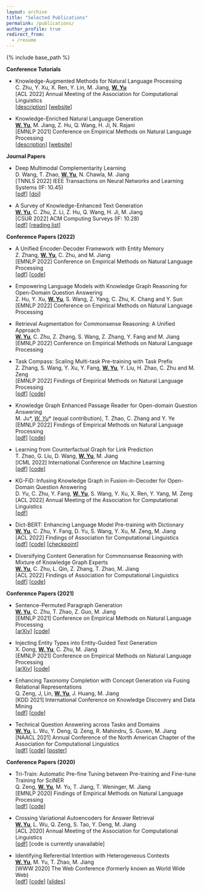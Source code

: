```yaml
---
layout: archive
title: "Selected Publications"
permalink: /publications/
author_profile: true
redirect_from:
  - /resume
---
```


{% include base_path %}

**Conference Tutorials**

* Knowledge-Augmented Methods for Natural Language Processing <br>
  C. Zhu, Y. Xu, X. Ren, Y. Lin, M. Jiang, **<u>W. Yu</u>** <br>
  [ACL 2022] Annual Meeting of the Association for Computational Linguistics <br>
  \[[description](https://aclanthology.org/2022.acl-tutorials.3/)\] \[[website](https://github.com/zcgzcgzcg1/ACL2022_KnowledgeNLP_Tutorial)\]

* Knowledge-Enriched Natural Language Generation <br>
  **<u>W. Yu</u>**, M. Jiang, Z. Hu, Q. Wang, H. Ji, N. Rajani <br>
  [EMNLP 2021] Conference on Empirical Methods on Natural Language Processing <br>
  \[[description](https://aclanthology.org/2021.emnlp-tutorials.3/)\] \[[website](https://kenlg-tutorial.github.io/)\] 

**Journal Papers**

* Deep Multimodal Complementarity Learning<br>
  D. Wang, T. Zhao, **<u>W. Yu</u>**, N. Chawla, M. Jiang <br>
  [TNNLS 2022] IEEE Transactions on Neural Networks and Learning Systems  (IF: 10.45) <br>
  \[[pdf](/papers/TNNLS_2022.pdf)\] \[[doi](https://ieeexplore.ieee.org/document/9758834)\] 

* A Survey of Knowledge-Enhanced Text Generation <br>
  **<u>W. Yu</u>**, C. Zhu, Z. Li, Z. Hu, Q. Wang, H. Ji, M. Jiang <br>
  [CSUR 2022] ACM Computing Surveys (IF: 10.28) <br>
  \[[pdf](https://arxiv.org/abs/2010.04389)\] \[[reading list](https://github.com/wyu97/KENLG-Reading)\]
  
**Conference Papers (2022)**

* A Unified Encoder-Decoder Framework with Entity Memory<br>
  Z. Zhang, **<u>W. Yu</u>**, C. Zhu, and M. Jiang <br>
  [EMNLP 2022] Conference on Empirical Methods on Natural Language Processing <br>
  \[[pdf](https://arxiv.org/abs/2210.03273)\] \[[code](https://github.com/DM2-ND/EDMem)\]

* Empowering Language Models with Knowledge Graph Reasoning for Open-Domain Question Answering<br>
  Z. Hu, Y. Xu, **<u>W. Yu</u>**, S. Wang, Z. Yang, C. Zhu, K. Chang and Y. Sun <br>
  [EMNLP 2022] Conference on Empirical Methods on Natural Language Processing <br>

* Retrieval Augmentation for Commonsense Reasoning: A Unified Approach<br>
  **<u>W. Yu</u>**, C. Zhu, Z. Zhang, S. Wang, Z. Zhang, Y. Fang and M. Jiang <br>
  [EMNLP 2022] Conference on Empirical Methods on Natural Language Processing <br>

* Task Compass: Scaling Multi-task Pre-training with Task Prefix<br>
  Z. Zhang, S. Wang, Y. Xu, Y. Fang, **<u>W. Yu</u>**, Y. Liu, H. Zhao, C. Zhu and M. Zeng <br>
  [EMNLP 2022] Findings of Empirical Methods on Natural Language Processing <br>
  \[[pdf](https://arxiv.org/abs/2210.06277)\] \[[code](https://github.com/cooelf/compassmtl)\]

* Knowledge Graph Enhanced Passage Reader for Open-domain Question Answering<br>
  M. Ju*, **<u>W. Yu*</u>** (equal contribution), T. Zhao, C. Zhang and Y. Ye <br>
  [EMNLP 2022] Findings of Empirical Methods on Natural Language Processing <br>
  \[[pdf](https://arxiv.org/abs/2210.02933)\] \[[code](https://github.com/jumxglhf/GRAPE)\]

<!-- * Retrieval-augmented Generation across Heterogeneous Knowledge <br>
  **<u>W. Yu</u>** <br>
  [NAACL 2022 SRW] Annual Conference of the North American Chapter of the Association for Computational Linguistics \[[pdf]()\] \[[code]()\] -->

* Learning from Counterfactual Graph for Link Prediction <br>
  T. Zhao, G. Liu, D. Wang, **<u>W. Yu</u>**, M. Jiang <br>
  [ICML 2022] International Conference on Machine Learning <br>
  \[[pdf](https://arxiv.org/abs/2106.02172 )\] \[[code](https://github.com/DM2-ND/CFLP)\]

* KG-FiD: Infusing Knowledge Graph in Fusion-in-Decoder for Open-Domain Question Answering<br>
  D. Yu, C. Zhu, Y. Fang, **<u>W. Yu</u>**, S. Wang, Y. Xu, X. Ren, Y. Yang, M. Zeng <br>
  [ACL 2022] Annual Meeting of the Association for Computational Linguistics <br>
  \[[pdf](https://arxiv.org/abs/2110.04330)\] 

* Dict-BERT: Enhancing Language Model Pre-training with Dictionary <br>
  **<u>W. Yu</u>**, C. Zhu, Y. Fang, D. Yu, S. Wang, Y. Xu, M. Zeng, M. Jiang <br>
  [ACL 2022] Findings of Association for Computational Linguistics <br>
  \[[pdf](https://arxiv.org/abs/2110.06490)\] \[[code](https://github.com/wyu97/DictBERT)\] \[[checkpoint](https://huggingface.co/wyu1/DictBERT)\]

* Diversifying Content Generation for Commonsense Reasoning with Mixture of Knowledge Graph Experts <br>
  **<u>W. Yu</u>**, C. Zhu, L. Qin, Z. Zhang, T. Zhao, M. Jiang <br>
  [ACL 2022] Findings of Association for Computational Linguistics <br>
  \[[pdf](https://arxiv.org/abs/2203.07285)\] \[[code](https://github.com/DM2-ND/MoKGE)\]

**Conference Papers (2021)**

* Sentence-Permuted Paragraph Generation <br>
  **<u>W. Yu</u>**, C. Zhu, T. Zhao, Z. Guo, M. Jiang <br>
  [EMNLP 2021] Conference on Empirical Methods on Natural Language Processing <br>
  \[[arXiv](https://arxiv.org/abs/2104.07228)\] \[[code](https://github.com/wyu97/permgen)\]

* Injecting Entity Types into Entity-Guided Text Generation <br>
  X. Dong, **<u>W. Yu</u>**, C. Zhu, M. Jiang <br>
  [EMNLP 2021] Conference on Empirical Methods on Natural Language Processing <br>
  \[[arXiv](https://arxiv.org/abs/2009.13401)\] \[[code](https://github.com/wyu97/InjType)\]

* Enhancing Taxonomy Completion with Concept Generation via Fusing Relational Representations <br>
  Q. Zeng, J, Lin, **<u>W. Yu</u>**, J. Huang, M. Jiang <br>
  [KDD 2021] International Conference on Knowledge Discovery and Data Mining <br>
  \[[pdf](https://arxiv.org/abs/2106.02974)\] \[[code](https://github.com/QingkaiZeng/GenTaxo)\]

* Technical Question Answering across Tasks and Domains <br>
  **<u>W. Yu</u>**, L. Wu, Y. Deng, Q. Zeng, R. Mahindru, S. Guven, M. Jiang <br>
  [NAACL 2021] Annual Conference of the North American Chapter of the Association for Computational Linguistics <br>
  \[[pdf](https://arxiv.org/abs/2010.09780)\] \[[code](https://github.com/wyu97/TransTD)\] \[[poster](/poster/NAACL-TransTD-poster.pdf)\]

**Conference Papers (2020)**

* Tri-Train: Automatic Pre-fine Tuning between Pre-training and Fine-tune Training for SciNER <br>
  Q. Zeng, **<u>W. Yu</u>**, M. Yu, T. Jiang, T. Weninger, M. Jiang <br>
  [EMNLP 2020] Findings of Empirical Methods on Natural Language Processing <br>
  \[[pdf](https://www.aclweb.org/anthology/2020.findings-emnlp.429.pdf)\] \[[code](https://github.com/QingkaiZeng/TriTrain)\]

* Crossing Variational Autoencoders for Answer Retrieval <br>
  **<u>W. Yu</u>**, L. Wu, Q. Zeng, S. Tao, Y. Deng, M. Jiang <br>
  [ACL 2020] Annual Meeting of the Association for Computational Linguistics <br>
  \[[pdf](https://arxiv.org/pdf/2005.02557.pdf)\] \[code is currently unavailable\]

* Identifying Referential Intention with Heterogeneous Contexts <br>
  **<u>W. Yu</u>**, M. Yu, T. Zhao, M. Jiang <br>
  [WWW 2020] The Web Conference (formerly known as World Wide Web) <br>
  \[[pdf](/papers/C3_WWW_2020.pdf)\] \[[code](https://github.com/dmsquare/ReferInt)\] \[[slides](/slides/C3_WWW_2020.pdf)\]

<!-- 
**Conference papers in other areas (2019-)**

* Action Sequence Augmentation for Early Graph-based Anomaly Detection <br>
  T. Zhao, B. Ni, **<u>W. Yu</u>**, Z. Guo, N. Shah, M. Jiang <br>
  [CIKM 2021] ACM International Conference on Information and Knowledge Management <br>
  \[[arxiv](https://arxiv.org/abs/2010.10016)\] \[[code]()\]

* Few-shot Graph Learning for Molecular Property Prediction <br>
  Z. Guo, C. Zhang, **<u>W. Yu</u>**, J. Herr, O. Wiest, M. Jiang, N. Chawla <br>
  [WWW 2021] The Web Conference (formerly known as World Wide Web) <br>
  \[[pdf](https://arxiv.org/abs/2102.07916)\] \[[code](https://github.com/zhichunguo/Meta-MGNN)\] 

* GraSeq: Graph and Sequence Fusion Learning for Molecular Property Prediction <br>
  Z. Guo, **<u>W. Yu</u>**, C. Zhang, M. Jiang, N. Chawla <br>
  [CIKM 2020] ACM International Conference on Information and Knowledge Management <br>
  \[[pdf](http://www.meng-jiang.com/pubs/graseq-cikm20/graseq-cikm20-paper.pdf)\]  \[[code](https://github.com/zhichunguo/GraSeq)\]

* Experimental Evidence Extraction System in Data Science with Hybrid Table Features and Ensemble Learning <br>
  **<u>W. Yu</u>**, W. Peng, Y. Shu, Q. Zeng, M. Jiang <br>
  [WWW 2020] The Web Conference (formerly known as World Wide Web) <br>
  \[[pdf](/papers/C2_WWW_2020.pdf)\] \[[code](https://github.com/wyu97/Tablepedia)\] \[[slides](/slides/C2_WWW_2020_slides.pdf)\] \[[poster](/poster/C2_WWW_2020_poster.pdf)\] -->
